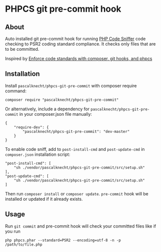 # PHPCS git pre-commit hook

## About

Auto installed git pre-commit hook for running [PHP Code Sniffer](https://github.com/squizlabs/PHP_CodeSniffer) 
code checking to PSR2 coding standard compliance. It checks only files that are to be committed.

Inspired by [Enforce code standards with composer, git hooks, and phpcs](http://tech.zumba.com/2014/04/14/control-code-quality/)

## Installation

Install `pascalknecht/phpcs-git-pre-commit` with composer require command:

    composer require "pascalknecht/phpcs-git-pre-commit"

Or alternatively, include a dependency for `pascalknecht/phpcs-git-pre-commit` in your composer.json file manually:

    {
        "require-dev": {
            "pascalknecht/phpcs-git-pre-commit": "dev-master"
        }
    }

To enable code sniff, аdd to `post-install-cmd` and `post-update-cmd` in `composer.json` installation script:

    "post-install-cmd": [
        "sh ./vendor/pascalknecht/phpcs-git-pre-commit/src/setup.sh"
    ],
    "post-update-cmd": [
        "sh ./vendor/pascalknecht/phpcs-git-pre-commit/src/setup.sh"
    ]

Then run `composer install` or `composer update`. `pre-commit` hook will be installed or updated if it already exists.

## Usage

Run `git commit` and pre-commit hook will check your committed files like if you run

    php phpcs.phar --standard=PSR2 --encoding=utf-8 -n -p /path/to/file.php
